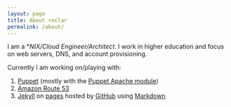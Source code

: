 ```yaml
---
layout: page
title: About roclar
permalink: /about/
---
```


I am a **NIX/Cloud Engineer/Architect*.  I work in higher education and focus on web servers, DNS, and account provisioning.

Currently I am working on/playing with:

1. [Puppet](https://puppetlabs.com/) (mostly with the [Puppet Apache module](https://forge.puppetlabs.com/puppetlabs/apache))
1. [Amazon Route 53](https://aws.amazon.com/route53/)
1. [Jekyll](http://jekyllrb.com/) on [pages](https://help.github.com/articles/using-jekyll-with-pages/) hosted by [GitHub](https://pages.github.com/) using [Markdown](http://daringfireball.net/projects/markdown/)
